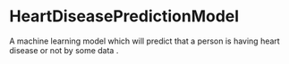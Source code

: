 # HeartDiseasePredictionModel
A machine learning model which will predict that a person is having heart disease or not by some data .
